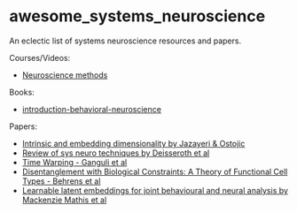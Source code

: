 # awesome_systems_neuroscience

An eclectic list of systems neuroscience resources and papers.

Courses/Videos: 
- [Neuroscience methods](https://www.youtube.com/playlist?list=PL_WaHEdJNRu6lGwMPmetg1fCRj-0YUAXS)

Books: 
- [introduction-behavioral-neuroscience](https://openstax.org/details/books/introduction-behavioral-neuroscience)
  
Papers:
- [Intrinsic and embedding dimensionality by Jazayeri & Ostojic](https://arxiv.org/pdf/2107.04084.pdf)
- [Review of sys neuro techniques by Deisseroth et al](https://www.nature.com/articles/s41583-022-00634-0#Sec18)
- [Time Warping - Ganguli et al](https://www.cell.com/neuron/fulltext/S0896-6273(19)30894-3)
- [Disentanglement with Biological Constraints: A Theory of Functional Cell Types - Behrens et al](https://arxiv.org/abs/2210.01768)
- [Learnable latent embeddings for joint behavioural and neural analysis by Mackenzie Mathis et al](https://www.nature.com/articles/s41586-023-06031-6)
